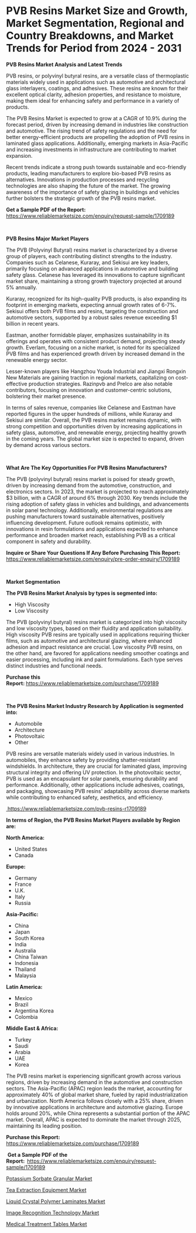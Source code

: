<p><h1>PVB Resins Market Size and Growth, Market Segmentation, Regional and Country Breakdowns, and Market Trends for Period from 2024 -  2031</h1></p><p><strong>PVB Resins Market Analysis and Latest Trends</strong></p>
<p><p>PVB resins, or polyvinyl butyral resins, are a versatile class of thermoplastic materials widely used in applications such as automotive and architectural glass interlayers, coatings, and adhesives. These resins are known for their excellent optical clarity, adhesion properties, and resistance to moisture, making them ideal for enhancing safety and performance in a variety of products. </p><p>The PVB Resins Market is expected to grow at a CAGR of 10.9% during the forecast period, driven by increasing demand in industries like construction and automotive. The rising trend of safety regulations and the need for better energy-efficient products are propelling the adoption of PVB resins in laminated glass applications. Additionally, emerging markets in Asia-Pacific and increasing investments in infrastructure are contributing to market expansion. </p><p>Recent trends indicate a strong push towards sustainable and eco-friendly products, leading manufacturers to explore bio-based PVB resins as alternatives. Innovations in production processes and recycling technologies are also shaping the future of the market. The growing awareness of the importance of safety glazing in buildings and vehicles further bolsters the strategic growth of the PVB resins market.</p></p>
<p><strong>Get a Sample PDF of the Report:&nbsp;</strong> <a href="https://www.reliablemarketsize.com/enquiry/request-sample/1709189?utm_campaign=1259&utm_medium=2&utm_source=Github&utm_content=ia&utm_term=21102024&utm_id=pvb-resins">https://www.reliablemarketsize.com/enquiry/request-sample/1709189</a></p>
<p>&nbsp;</p>
<p><strong>PVB Resins Major Market Players</strong></p>
<p><p>The PVB (Polyvinyl Butyral) resins market is characterized by a diverse group of players, each contributing distinct strengths to the industry. Companies such as Celanese, Kuraray, and Sekisui are key leaders, primarily focusing on advanced applications in automotive and building safety glass. Celanese has leveraged its innovations to capture significant market share, maintaining a strong growth trajectory projected at around 5% annually.</p><p>Kuraray, recognized for its high-quality PVB products, is also expanding its footprint in emerging markets, expecting annual growth rates of 6-7%. Sekisui offers both PVB films and resins, targeting the construction and automotive sectors, supported by a robust sales revenue exceeding $1 billion in recent years.</p><p>Eastman, another formidable player, emphasizes sustainability in its offerings and operates with consistent product demand, projecting steady growth. Everlam, focusing on a niche market, is noted for its specialized PVB films and has experienced growth driven by increased demand in the renewable energy sector.</p><p>Lesser-known players like Hangzhou Youda Industrial and Jiangxi Rongxin New Materials are gaining traction in regional markets, capitalizing on cost-effective production strategies. Razinpvb and Prelco are also notable contributors, focusing on innovation and customer-centric solutions, bolstering their market presence.</p><p>In terms of sales revenue, companies like Celanese and Eastman have reported figures in the upper hundreds of millions, while Kuraray and Sekisui are similar. Overall, the PVB resins market remains dynamic, with strong competition and opportunities driven by increasing applications in safety glass, automotive, and renewable energy, projecting healthy growth in the coming years. The global market size is expected to expand, driven by demand across various sectors.</p></p>
<p>&nbsp;</p>
<p><strong>What Are The Key Opportunities For PVB Resins Manufacturers?</strong></p>
<p><p>The PVB (polyvinyl butyral) resins market is poised for steady growth, driven by increasing demand from the automotive, construction, and electronics sectors. In 2023, the market is projected to reach approximately $3 billion, with a CAGR of around 6% through 2030. Key trends include the rising adoption of safety glass in vehicles and buildings, and advancements in solar panel technology. Additionally, environmental regulations are pushing manufacturers toward sustainable alternatives, positively influencing development. Future outlook remains optimistic, with innovations in resin formulations and applications expected to enhance performance and broaden market reach, establishing PVB as a critical component in safety and durability.</p></p>
<p><strong>Inquire or Share Your Questions If Any Before Purchasing This Report:</strong> <a href="https://www.reliablemarketsize.com/enquiry/pre-order-enquiry/1709189?utm_campaign=1259&utm_medium=2&utm_source=Github&utm_content=ia&utm_term=21102024&utm_id=pvb-resins">https://www.reliablemarketsize.com/enquiry/pre-order-enquiry/1709189</a></p>
<p>&nbsp;</p>
<p><strong>Market Segmentation</strong></p>
<p><strong>The PVB Resins Market Analysis by types is segmented into:</strong></p>
<p><ul><li>High Viscosity</li><li>Low Viscosity</li></ul></p>
<p><p>The PVB (polyvinyl butyral) resins market is categorized into high viscosity and low viscosity types, based on their fluidity and application suitability. High viscosity PVB resins are typically used in applications requiring thicker films, such as automotive and architectural glazing, where enhanced adhesion and impact resistance are crucial. Low viscosity PVB resins, on the other hand, are favored for applications needing smoother coatings and easier processing, including ink and paint formulations. Each type serves distinct industries and functional needs.</p></p>
<p><strong>Purchase this Report:&nbsp;</strong><a href="https://www.reliablemarketsize.com/purchase/1709189?utm_campaign=1259&utm_medium=2&utm_source=Github&utm_content=ia&utm_term=21102024&utm_id=pvb-resins">https://www.reliablemarketsize.com/purchase/1709189</a></p>
<p>&nbsp;</p>
<p><strong>The PVB Resins Market Industry Research by Application is segmented into:</strong></p>
<p><ul><li>Automobile</li><li>Architecture</li><li>Photovoltaic</li><li>Other</li></ul></p>
<p><p>PVB resins are versatile materials widely used in various industries. In automobiles, they enhance safety by providing shatter-resistant windshields. In architecture, they are crucial for laminated glass, improving structural integrity and offering UV protection. In the photovoltaic sector, PVB is used as an encapsulant for solar panels, ensuring durability and performance. Additionally, other applications include adhesives, coatings, and packaging, showcasing PVB resins' adaptability across diverse markets while contributing to enhanced safety, aesthetics, and efficiency.</p></p>
<p><a href="https://www.reliablemarketsize.com/pvb-resins-r1709189?utm_campaign=1259&utm_medium=2&utm_source=Github&utm_content=ia&utm_term=21102024&utm_id=pvb-resins">&nbsp;https://www.reliablemarketsize.com/pvb-resins-r1709189</a></p>
<p><strong>In terms of Region, the PVB Resins Market Players available by Region are:</strong></p>
<p>
    <p> <strong> North America: </strong>
        <ul>
            <li>United States</li>
            <li>Canada</li>
        </ul>
        </p> 
    <p> <strong> Europe: </strong>
        <ul>
            <li>Germany</li>
            <li>France</li>
            <li>U.K.</li>
            <li>Italy</li>
            <li>Russia</li>
        </ul>
        </p> 
    <p> <strong> Asia-Pacific: </strong>
        <ul>
            <li>China</li>
            <li>Japan</li>
            <li>South Korea</li>
            <li>India</li>
            <li>Australia</li>
            <li>China Taiwan</li>
            <li>Indonesia</li>
            <li>Thailand</li>
            <li>Malaysia</li>
        </ul>
        </p> 
    <p> <strong> Latin America: </strong>
        <ul>
            <li>Mexico</li>
            <li>Brazil</li>
            <li>Argentina Korea</li>
            <li>Colombia</li>
        </ul>
        </p> 
    <p> <strong> Middle East & Africa: </strong>
        <ul>
            <li>Turkey</li>
            <li>Saudi</li>
            <li>Arabia</li>
            <li>UAE</li>
            <li>Korea</li>
        </ul>
    </p>
    </p>
<p><p>The PVB resins market is experiencing significant growth across various regions, driven by increasing demand in the automotive and construction sectors. The Asia-Pacific (APAC) region leads the market, accounting for approximately 40% of global market share, fueled by rapid industrialization and urbanization. North America follows closely with a 25% share, driven by innovative applications in architecture and automotive glazing. Europe holds around 20%, while China represents a substantial portion of the APAC market. Overall, APAC is expected to dominate the market through 2025, maintaining its leading position.</p></p>
<p><strong>Purchase this Report: </strong><a href="https://www.reliablemarketsize.com/purchase/1709189?utm_campaign=1259&utm_medium=2&utm_source=Github&utm_content=ia&utm_term=21102024&utm_id=pvb-resins">https://www.reliablemarketsize.com/purchase/1709189</a></p>
<p>&nbsp;<strong>Get a Sample PDF of the Report:&nbsp;&nbsp;</strong><a href="https://www.reliablemarketsize.com/enquiry/request-sample/1709189?utm_campaign=1259&utm_medium=2&utm_source=Github&utm_content=ia&utm_term=21102024&utm_id=pvb-resins">https://www.reliablemarketsize.com/enquiry/request-sample/1709189</a></p>
<p><strong></strong></p>
<p><p><a href="https://github.com/guneycigdem35/Market-Research-Report-List-5/blob/main/potassium-sorbate-granular-market.md?utm_campaign=1259&utm_medium=2&utm_source=Github&utm_content=ia&utm_term=21102024&utm_id=pvb-resins">Potassium Sorbate Granular Market</a></p><p><a href="https://issuu.com/reportprime-2/docs/tea-extraction-equipment-market-siz_1edb3d0118bec4?utm_campaign=1259&utm_medium=2&utm_source=Github&utm_content=ia&utm_term=21102024&utm_id=pvb-resins">Tea Extraction Equipment Market</a></p><p><a href="https://github.com/annicecos4/Market-Research-Report-List-1/blob/main/liquid-crystal-polymer-laminates-market.md?utm_campaign=1259&utm_medium=2&utm_source=Github&utm_content=ia&utm_term=21102024&utm_id=pvb-resins">Liquid Crystal Polymer Laminates Market</a></p><p><a href="https://www.linkedin.com/pulse/global-image-recognition-technology-market-forecast-2024-skmpe?utm_campaign=1259&utm_medium=2&utm_source=Github&utm_content=ia&utm_term=21102024&utm_id=pvb-resins">Image Recognition Technology Market</a></p><p><a href="https://www.linkedin.com/pulse/key-drivers-medical-treatment-tables-market-trends-future-s6nwe?utm_campaign=1259&utm_medium=2&utm_source=Github&utm_content=ia&utm_term=21102024&utm_id=pvb-resins">Medical Treatment Tables Market</a></p></p>